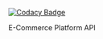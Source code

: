 
[![Codacy Badge](https://api.codacy.com/project/badge/Grade/326f2850dc204875a605909699a2e2f3)](https://app.codacy.com/gh/abhishek-T99/ecommerce_backend?utm_source=github.com&utm_medium=referral&utm_content=abhishek-T99/ecommerce_backend&utm_campaign=Badge_Grade)

E-Commerce Platform API